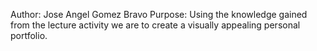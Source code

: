 Author: Jose Angel Gomez Bravo
Purpose: Using the knowledge gained from the lecture activity we are to create a visually appealing personal portfolio.